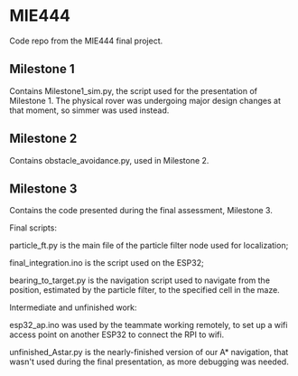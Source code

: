 # MIE444
Code repo from the MIE444 final project.

## Milestone 1
Contains Milestone1_sim.py, the script used for the presentation of Milestone 1. The physical rover was undergoing major design changes at that moment, so simmer was used instead.


## Milestone 2
Contains obstacle_avoidance.py, used in Milestone 2.


## Milestone 3
Contains the code presented during the final assessment, Milestone 3.



Final scripts:

particle_ft.py is the main file of the particle filter node used for localization;

final_integration.ino is the script used on the ESP32;

bearing_to_target.py is the navigation script used to navigate from the position, estimated by the particle filter, to the specified cell in the maze. 


Intermediate and unfinished work:

esp32_ap.ino was used by the teammate working remotely, to set up a wifi access point on another ESP32 to connect the RPI to wifi.

unfinished_Astar.py is the nearly-finished version of our A* navigation, that wasn't used during the final presentation, as more debugging was needed.
